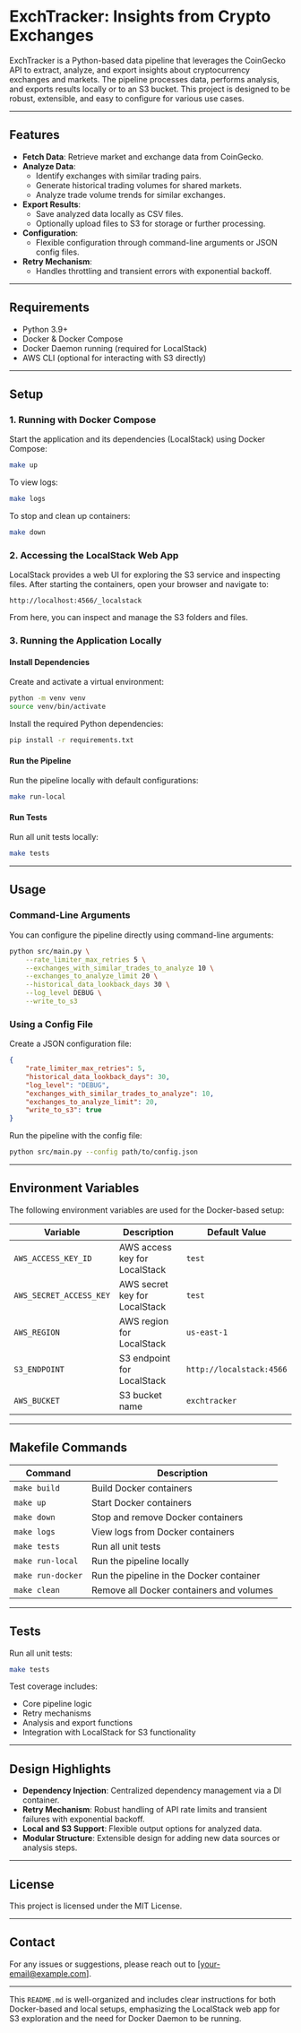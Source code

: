# **ExchTracker: Insights from Crypto Exchanges**

ExchTracker is a Python-based data pipeline that leverages the CoinGecko API to extract, analyze, and export insights about cryptocurrency exchanges and markets. The pipeline processes data, performs analysis, and exports results locally or to an S3 bucket. This project is designed to be robust, extensible, and easy to configure for various use cases.

---

## **Features**
- **Fetch Data**: Retrieve market and exchange data from CoinGecko.
- **Analyze Data**:
  - Identify exchanges with similar trading pairs.
  - Generate historical trading volumes for shared markets.
  - Analyze trade volume trends for similar exchanges.
- **Export Results**:
  - Save analyzed data locally as CSV files.
  - Optionally upload files to S3 for storage or further processing.
- **Configuration**:
  - Flexible configuration through command-line arguments or JSON config files.
- **Retry Mechanism**:
  - Handles throttling and transient errors with exponential backoff.

---

## **Requirements**
- Python 3.9+
- Docker & Docker Compose
- Docker Daemon running (required for LocalStack)
- AWS CLI (optional for interacting with S3 directly)

---

## **Setup**

### **1. Running with Docker Compose**

Start the application and its dependencies (LocalStack) using Docker Compose:
```bash
make up
```

To view logs:
```bash
make logs
```

To stop and clean up containers:
```bash
make down
```

### **2. Accessing the LocalStack Web App**
LocalStack provides a web UI for exploring the S3 service and inspecting files. After starting the containers, open your browser and navigate to:
```
http://localhost:4566/_localstack
```

From here, you can inspect and manage the S3 folders and files.

### **3. Running the Application Locally**

#### **Install Dependencies**
Create and activate a virtual environment:
```bash
python -m venv venv
source venv/bin/activate
```

Install the required Python dependencies:
```bash
pip install -r requirements.txt
```

#### **Run the Pipeline**
Run the pipeline locally with default configurations:
```bash
make run-local
```

#### **Run Tests**
Run all unit tests locally:
```bash
make tests
```

---

## **Usage**

### **Command-Line Arguments**
You can configure the pipeline directly using command-line arguments:
```bash
python src/main.py \
    --rate_limiter_max_retries 5 \
    --exchanges_with_similar_trades_to_analyze 10 \
    --exchanges_to_analyze_limit 20 \
    --historical_data_lookback_days 30 \
    --log_level DEBUG \
    --write_to_s3
```

### **Using a Config File**
Create a JSON configuration file:
```json
{
    "rate_limiter_max_retries": 5,
    "historical_data_lookback_days": 30,
    "log_level": "DEBUG",
    "exchanges_with_similar_trades_to_analyze": 10,
    "exchanges_to_analyze_limit": 20,
    "write_to_s3": true
}
```

Run the pipeline with the config file:
```bash
python src/main.py --config path/to/config.json
```

---

## **Environment Variables**

The following environment variables are used for the Docker-based setup:

| Variable              | Description                                | Default Value       |
|-----------------------|--------------------------------------------|---------------------|
| `AWS_ACCESS_KEY_ID`   | AWS access key for LocalStack              | `test`              |
| `AWS_SECRET_ACCESS_KEY` | AWS secret key for LocalStack             | `test`              |
| `AWS_REGION`          | AWS region for LocalStack                 | `us-east-1`         |
| `S3_ENDPOINT`         | S3 endpoint for LocalStack                | `http://localstack:4566` |
| `AWS_BUCKET`          | S3 bucket name                            | `exchtracker`       |

---

## **Makefile Commands**

| Command           | Description                                     |
|-------------------|-------------------------------------------------|
| `make build`      | Build Docker containers                        |
| `make up`         | Start Docker containers                        |
| `make down`       | Stop and remove Docker containers              |
| `make logs`       | View logs from Docker containers               |
| `make tests`      | Run all unit tests                             |
| `make run-local`  | Run the pipeline locally                       |
| `make run-docker` | Run the pipeline in the Docker container        |
| `make clean`      | Remove all Docker containers and volumes       |

---

## **Tests**

Run all unit tests:
```bash
make tests
```

Test coverage includes:
- Core pipeline logic
- Retry mechanisms
- Analysis and export functions
- Integration with LocalStack for S3 functionality

---

## **Design Highlights**
- **Dependency Injection**: Centralized dependency management via a DI container.
- **Retry Mechanism**: Robust handling of API rate limits and transient failures with exponential backoff.
- **Local and S3 Support**: Flexible output options for analyzed data.
- **Modular Structure**: Extensible design for adding new data sources or analysis steps.

---

## **License**

This project is licensed under the MIT License.

---

## **Contact**

For any issues or suggestions, please reach out to [your-email@example.com].

---

This `README.md` is well-organized and includes clear instructions for both Docker-based and local setups, emphasizing the LocalStack web app for S3 exploration and the need for Docker Daemon to be running.
